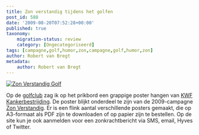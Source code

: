 ```yaml
---
title: Zon verstandig tijdens het golfen
post_id: 588
date: '2009-08-20T07:52:28+00:00'
published: true
taxonomy:
    migration-status: review
    category: [Ongecategoriseerd]
tags: [campagne,golf,humor,zon,campagne,golf,humor,zon]
author: Robert van Bregt
metadata:
    author: Robert van Bregt
---
```

[![Zon Verstandig Golf](/wp-content/uploads/2009/08/zon-verstandig-golf.jpg "Zon Verstandig Golf")](http://www.zonverstandig.nl/)

Op de [golfclub](http://www.golfclubcromstrijen.nl) zag ik op het prikbord een grappige poster hangen van [KWF Kankerbestrijding](http://www.kwfkankerbestrijding.nl). De poster blijkt onderdeel te zijn van de 2009-campagne [Zon Verstandig](http://www.zonverstandig.nl/). Er is een flink aantal verschillende posters gemaakt, die op A3-formaat als PDF zijn te downloaden of op papier zijn te bestellen. Op de site kun je ook aanmelden voor een zonkrachtbericht via SMS, email, Hyves of Twitter.